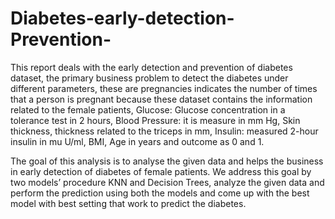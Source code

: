 # Diabetes-early-detection-Prevention-
This report deals with the early detection and prevention of diabetes dataset, the primary
business problem to detect the diabetes under different parameters, these are pregnancies
indicates the number of times that a person is pregnant because these dataset contains the
information related to the female patients, Glucose: Glucose concentration in a tolerance test in 2
hours, Blood Pressure: it is measure in mm Hg, Skin thickness, thickness related to the triceps in
mm, Insulin: measured 2-hour insulin in mu U/ml, BMI, Age in years and outcome as 0 and 1.

The goal of this analysis is to analyse the given data and helps the business in early detection
of diabetes of female patients. We address this goal by two models’ procedure KNN and
Decision Trees, analyze the given data and perform the prediction using both the models and
come up with the best model with best setting that work to predict the diabetes.
